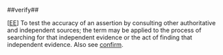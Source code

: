 ##verify##

\[[EE](SOURCES.md#EE)\]  To test the accuracy of an assertion by consulting other authoritative and independent sources; the term may be applied to the process of searching for that independent evidence or the act of finding that independent evidence. Also see [confirm](confirm.md).
